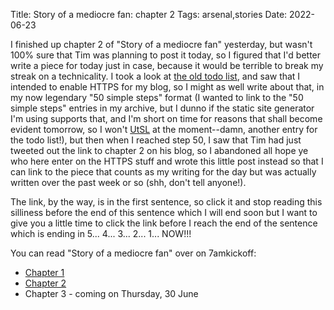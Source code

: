 Title: Story of a mediocre fan: chapter 2
Tags: arsenal,stories
Date: 2022-06-23

I finished up chapter 2 of "Story of a mediocre fan" yesterday, but wasn't 100%
sure that Tim was planning to post it today, so I figured that I'd better write
a piece for today just in case, because it would be terrible to break my streak
on a technicality. I took a look at [the old todo
list](http://jmglov.net/blog/2022-06-21-todo-list.html), and saw that I intended
to enable HTTPS for my blog, so I might as well write about that, in my now
legendary "50 simple steps" format (I wanted to link to the "50 simple steps"
entries in my archive, but I dunno if the static site generator I'm using
supports that, and I'm short on time for reasons that shall become evident
tomorrow, so I won't
[UtSL](https://twitter.com/vanweringh/status/434264706988011520/photo/1) at the
moment--damn, another entry for the todo list!), but then when I reached step
50, I saw that Tim had just tweeted out the link to chapter 2 on his blog, so I
abandoned all hope ye who here enter on the HTTPS stuff and wrote this little
post instead so that I can link to the piece that counts as my writing for the
day but was actually written over the past week or so (shh, don't tell anyone!).

The link, by the way, is in the first sentence, so click it and stop reading
this silliness before the end of this sentence which I will end soon but I want
to give you a little time to click the link before I reach the end of the
sentence which is ending in 5... 4... 3... 2... 1... NOW!!!

You can read "Story of a mediocre fan" over on 7amkickoff:
- [Chapter
  1](https://7amkickoff.com/index.php/2022/06/16/story-of-a-mediocre-fan/)
- [Chapter
  2](https://7amkickoff.com/index.php/2022/06/23/story-of-a-mediocre-fan-chapter-2/)
- Chapter 3 - coming on Thursday, 30 June
